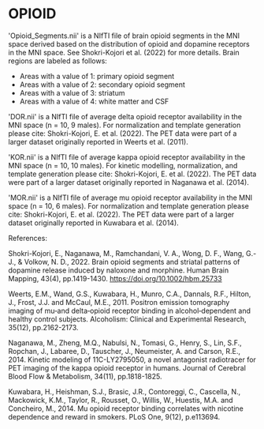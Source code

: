 # OPIOID

'Opioid_Segments.nii' is a NIfTI file of brain opioid segments in the MNI space derived based on the distribution of opioid and dopamine receptors in the MNI space. See Shokri-Kojori et al. (2022) for more details. Brain regions are labeled as follows:

- Areas with a value of 1: primary opioid segment
- Areas with a value of 2: secondary opioid segment
- Areas with a value of 3: striatum
- Areas with a value of 4: white matter and CSF

'DOR.nii' is a NIfTI file of average delta opioid receptor availability in the MNI space (n = 10, 9 males). For normalization and template generation please cite: Shokri-Kojori, E. et al. (2022). The PET data were part of a larger dataset originally reported in Weerts et al. (2011). 

'KOR.nii' is a NIfTI file of average kappa opioid receptor availability in the MNI space (n = 10, 10 males). For kinetic modelling, normalization, and template generation please cite: Shokri-Kojori, E. et al. (2022). The PET data were part of a larger dataset originally reported in Naganawa et al. (2014).

'MOR.nii' is a NIfTI file of average mu opioid receptor availability in the MNI space (n = 10, 6 males). For normalization and template generation please cite: Shokri-Kojori, E. et al. (2022). The PET data were part of a larger dataset originally reported in Kuwabara et al. (2014).


References:

Shokri-Kojori, E., Naganawa, M., Ramchandani, V. A., Wong, D. F., Wang, G.-J., & Volkow, N. D., 2022. Brain opioid segments and striatal patterns of dopamine release induced by naloxone and morphine. Human Brain Mapping, 43(4), pp.1419-1430. https://doi.org/10.1002/hbm.25733

Weerts, E.M., Wand, G.S., Kuwabara, H., Munro, C.A., Dannals, R.F., Hilton, J., Frost, J.J. and McCaul, M.E., 2011. Positron emission tomography imaging of mu‐and delta‐opioid receptor binding in alcohol‐dependent and healthy control subjects. Alcoholism: Clinical and Experimental Research, 35(12), pp.2162-2173.

Naganawa, M., Zheng, M.Q., Nabulsi, N., Tomasi, G., Henry, S., Lin, S.F., Ropchan, J., Labaree, D., Tauscher, J., Neumeister, A. and Carson, R.E., 2014. Kinetic modeling of 11C-LY2795050, a novel antagonist radiotracer for PET imaging of the kappa opioid receptor in humans. Journal of Cerebral Blood Flow & Metabolism, 34(11), pp.1818-1825.

Kuwabara, H., Heishman, S.J., Brasic, J.R., Contoreggi, C., Cascella, N., Mackowick, K.M., Taylor, R., Rousset, O., Willis, W., Huestis, M.A. and Concheiro, M., 2014. Mu opioid receptor binding correlates with nicotine dependence and reward in smokers. PLoS One, 9(12), p.e113694.

